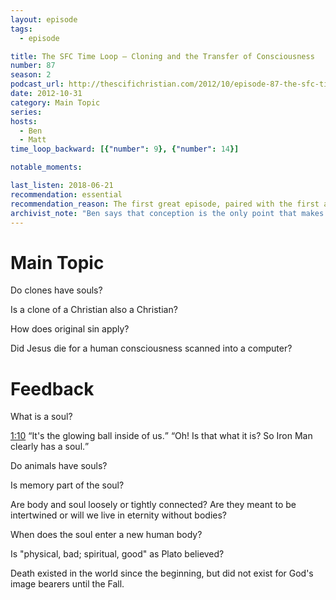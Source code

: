 ```yaml
---
layout: episode
tags:
  - episode

title: The SFC Time Loop – Cloning and the Transfer of Consciousness
number: 87
season: 2
podcast_url: http://thescifichristian.com/2012/10/episode-87-the-sfc-time-loop-cloning-and-the-transfer-of-consciousness/
date: 2012-10-31
category: Main Topic
series: 
hosts:
  - Ben
  - Matt
time_loop_backward: [{"number": 9}, {"number": 14}]

notable_moments:

last_listen: 2018-06-21
recommendation: essential
recommendation_reason: The first great episode, paired with the first and best feedback episode.
archivist_note: "Ben says that conception is the only point that makes sense for us to say scientifically that life begins, and so this is when a soul enters a body. I think you could also make the case for when the heart starts beating. This gets around the question that identical twins pose: if the soul enters the body at conception, what happens when the twins split after a few days? Does another soul get created? Does the first soul split in two?"
---
```

# Main Topic
Do clones have souls? 

Is a clone of a Christian also a Christian? 

How does original sin apply?

Did Jesus die for a human consciousness scanned into a computer? 



# Feedback
What is a soul? 

<div class="quote">
  <a class="timestamp tag is-medium is-rounded is-primary" href="http://thescifichristian.com/2012/10/episode-87-the-sfc-time-loop-cloning-and-the-transfer-of-consciousness/#t=1:10">1:10</a>
  <q class="matt">It's the glowing ball inside of us.</q>
  <q class="ben">Oh! Is that what it is? So Iron Man clearly has a soul.</q>
</div>

Do animals have souls?

Is memory part of the soul? 

Are body and soul loosely or tightly connected? Are they meant to be intertwined or will we live in eternity without bodies?

When does the soul enter a new human body?

Is "physical, bad; spiritual, good" as Plato believed?

Death existed in the world since the beginning, but did not exist for God's image bearers until the Fall.